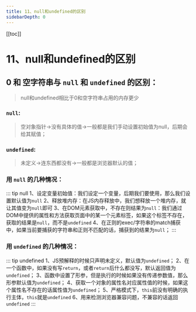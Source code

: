 ```yaml
---
title: 11、null和undefined的区别
sidebarDepth: 0
---
```

[[toc]]
# 11、null和undefined的区别
## 0 和 空字符串与 `null` 和 `undefined` 的区别：
>null和undefined相比于0和空字符串占用的内存更少

### `null`:
>空对象指针->没有具体的值->一般都是我们手动设置初始值为null，后期会给其赋值；

### `undefined`:
>未定义->连东西都没有->一般都是浏览器默认的值；
### 用 `null` 的几种情况：
::: tip null 
1、设定变量初始值：我们设定一个变量，后期我们要使用，那么我们设置默认值为`null`
2、释放堆内存：在JS内存释放中，我们想释放一个堆内存，就让其值变为`null`即可
3、在DOM元素获取中，不存在则结果为`null`：我们通过DOM中提供的属性和方法获取页面中的某一个元素标签，如果这个标签不存在，获取的结果是`null`，而不是`undefined`
4、在正则的exec/字符串的match捕获中，如果当前要捕获的字符串和正则不匹配的话，捕获到的结果为`null`；
:::
### 用 `undefined` 的几种情况：
::: tip undefined
1、JS预解释的时候只声明未定义，默认值为`undefined`；
2、在一个函数中，如果没有写`return`，或者`return`后什么都没写，默认返回值为`undefined`；
3、函数中设置了形参，但是执行的时候如果没有传递参数值，那么形参默认值为`undefined`；
4、获取一个对象的属性名对应属性值的时候，如果这个属性名不存在的话属性值为`undefined`；
5、严格模式下，`this`前没有明确的执行主体，`this`就是`undefined`
6、用来检测浏览器兼容问题，不兼容的话返回`undefined`
:::